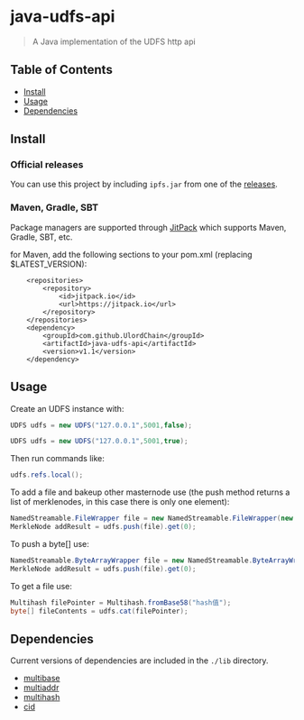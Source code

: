 # java-udfs-api

> A Java implementation of the UDFS http api

## Table of Contents

- [Install](#install)
- [Usage](#usage)
- [Dependencies](#dependencies)

## Install

### Official releases

You can use this project by including `ipfs.jar` from one of the [releases](https://github.com/UlordChain/java-udfs-api/releases).

### Maven, Gradle, SBT

Package managers are supported through [JitPack](https://jitpack.io/#UlordChain/java-udfs-api/) which supports Maven, Gradle, SBT, etc.

for Maven, add the following sections to your pom.xml (replacing $LATEST_VERSION):
```
	<repositories>
		<repository>
		    <id>jitpack.io</id>
		    <url>https://jitpack.io</url>
		</repository>
	</repositories>
	<dependency>
	    <groupId>com.github.UlordChain</groupId>
	    <artifactId>java-udfs-api</artifactId>
	    <version>v1.1</version>
	</dependency>
```

## Usage

Create an UDFS instance with:
```Java http
UDFS udfs = new UDFS("127.0.0.1",5001,false);
```
```Java https
UDFS udfs = new UDFS("127.0.0.1",5001,true);
```

Then run commands like:
```Java
udfs.refs.local();
```

To add a file and bakeup other masternode use (the push method returns a list of merklenodes, in this case there is only one element):
```Java
NamedStreamable.FileWrapper file = new NamedStreamable.FileWrapper(new File("udfs.txt"));
MerkleNode addResult = udfs.push(file).get(0);
```

To push a byte[] use:
```Java
NamedStreamable.ByteArrayWrapper file = new NamedStreamable.ByteArrayWrapper("udfs.txt", "hello world".getBytes());
MerkleNode addResult = udfs.push(file).get(0);
```

To get a file use:
```Java
Multihash filePointer = Multihash.fromBase58("hash值");
byte[] fileContents = udfs.cat(filePointer);
```

## Dependencies

Current versions of dependencies are included in the `./lib` directory.

* [multibase](https://github.com/multiformats/java-multibase)
* [multiaddr](https://github.com/multiformats/java-multiaddr)
* [multihash](https://github.com/multiformats/java-multihash)
* [cid](https://github.com/ipld/java-cid)

